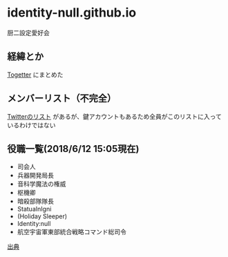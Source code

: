 # identity-null.github.io
厨二設定愛好会 

## 経緯とか
[Togetter](https://togetter.com/li/1236485) にまとめた

## メンバーリスト（不完全）
[Twitterのリスト](https://twitter.com/mit00042/lists/identity-null1) があるが、鍵アカウントもあるため全員がこのリストに入っているわけではない

## 役職一覧(2018/6/12 15:05現在)

- 司会人
- 兵器開発局長
- 音科学魔法の権威
- 枢機卿
- 暗殺部隊隊長
- StatuaInIgni
- (Holiday Sleeper)
- Identity:null
- 航空宇宙軍東部統合戦略コマンド総司令

[出典](https://twitter.com/trash_fisher/status/1006417231087955968)
